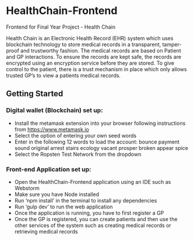 # HealthChain-Frontend

Frontend for Final Year Project - Health Chain

Health Chain is an Electronic Health Record (EHR) system which uses blockchain technology to store medical records in a transparent, tamper-proof and trustworthy fashion. The medical records are based on Patient and GP interactions. To ensure the records are kept safe, the records are encrypted using an encryption service before they are stored. To give control to the patient, there is a trust mechanism in place which only allows trusted GP’s to view a patients medical records.

## Getting Started

### Digital wallet (Blockchain) set up:

- Install the metamask extension into your browser following instructions from https://www.metamask.io
- Select the option of entering your own seed words
- Enter in the following 12 words to load the account: bounce payment sound original arrest stairs ecology vacant prosper broken appear spice
- Select the Ropsten Test Network from the dropdown

### Front-end Application set up:

- Open the HealthChain-Frontend application using an IDE such as Webstorm
- Make sure you have Node installed
- Run ‘npm install’ in the terminal to install any dependencies 
- Run ‘gulp dev’ to run the web application
- Once the application is running, you have to first register a GP
- Once the GP is registered, you can create patients and then use the other services of the system such as creating medical  records or retrieving medical records
